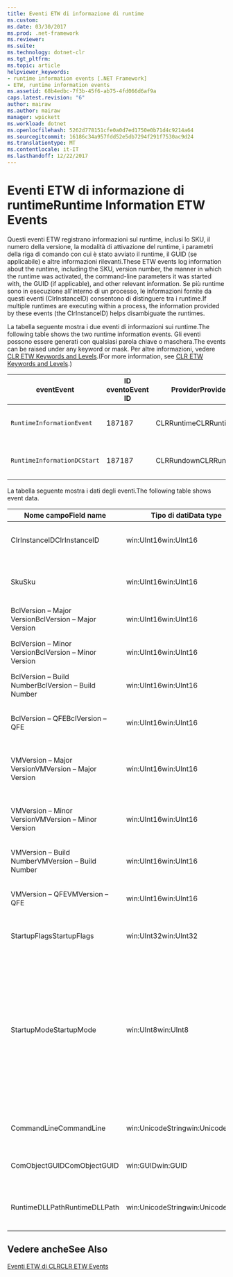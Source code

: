 ```yaml
---
title: Eventi ETW di informazione di runtime
ms.custom: 
ms.date: 03/30/2017
ms.prod: .net-framework
ms.reviewer: 
ms.suite: 
ms.technology: dotnet-clr
ms.tgt_pltfrm: 
ms.topic: article
helpviewer_keywords:
- runtime information events [.NET Framework]
- ETW, runtime information events
ms.assetid: 68b4edbc-7f3b-45f6-ab75-4fd066d6af9a
caps.latest.revision: "6"
author: mairaw
ms.author: mairaw
manager: wpickett
ms.workload: dotnet
ms.openlocfilehash: 5262d778151cfe0a0d7ed1750e0b71d4c9214a64
ms.sourcegitcommit: 16186c34a957fdd52e5db7294f291f7530ac9d24
ms.translationtype: MT
ms.contentlocale: it-IT
ms.lasthandoff: 12/22/2017
---
```

# <a name="runtime-information-etw-events"></a><span data-ttu-id="bfde9-102">Eventi ETW di informazione di runtime</span><span class="sxs-lookup"><span data-stu-id="bfde9-102">Runtime Information ETW Events</span></span>
<span data-ttu-id="bfde9-103">Questi eventi ETW registrano informazioni sul runtime, inclusi lo SKU, il numero della versione, la modalità di attivazione del runtime, i parametri della riga di comando con cui è stato avviato il runtime, il GUID (se applicabile) e altre informazioni rilevanti.</span><span class="sxs-lookup"><span data-stu-id="bfde9-103">These ETW events log information about the runtime, including the SKU, version number, the manner in which the runtime was activated, the command-line parameters it was started with, the GUID (if applicable), and other relevant information.</span></span> <span data-ttu-id="bfde9-104">Se più runtime sono in esecuzione all'interno di un processo, le informazioni fornite da questi eventi (ClrInstanceID) consentono di distinguere tra i runtime.</span><span class="sxs-lookup"><span data-stu-id="bfde9-104">If multiple runtimes are executing within a process, the information provided by these events (the ClrInstanceID) helps disambiguate the runtimes.</span></span>  
  
 <span data-ttu-id="bfde9-105">La tabella seguente mostra i due eventi di informazioni sui runtime.</span><span class="sxs-lookup"><span data-stu-id="bfde9-105">The following table shows the two runtime information events.</span></span> <span data-ttu-id="bfde9-106">Gli eventi possono essere generati con qualsiasi parola chiave o maschera.</span><span class="sxs-lookup"><span data-stu-id="bfde9-106">The events can be raised under any keyword or mask.</span></span> <span data-ttu-id="bfde9-107">Per altre informazioni, vedere [CLR ETW Keywords and Levels](../../../docs/framework/performance/clr-etw-keywords-and-levels.md).</span><span class="sxs-lookup"><span data-stu-id="bfde9-107">(For more information, see [CLR ETW Keywords and Levels](../../../docs/framework/performance/clr-etw-keywords-and-levels.md).)</span></span>  
  
|<span data-ttu-id="bfde9-108">event</span><span class="sxs-lookup"><span data-stu-id="bfde9-108">Event</span></span>|<span data-ttu-id="bfde9-109">ID evento</span><span class="sxs-lookup"><span data-stu-id="bfde9-109">Event ID</span></span>|<span data-ttu-id="bfde9-110">Provider</span><span class="sxs-lookup"><span data-stu-id="bfde9-110">Provider</span></span>|<span data-ttu-id="bfde9-111">Descrizione</span><span class="sxs-lookup"><span data-stu-id="bfde9-111">Description</span></span>|  
|-----------|--------------|--------------|-----------------|  
|`RuntimeInformationEvent`|<span data-ttu-id="bfde9-112">187</span><span class="sxs-lookup"><span data-stu-id="bfde9-112">187</span></span>|<span data-ttu-id="bfde9-113">CLRRuntime</span><span class="sxs-lookup"><span data-stu-id="bfde9-113">CLRRuntime</span></span>|<span data-ttu-id="bfde9-114">Generato quando viene caricato un runtime.</span><span class="sxs-lookup"><span data-stu-id="bfde9-114">Raised when a runtime is loaded.</span></span>|  
|`RuntimeInformationDCStart`|<span data-ttu-id="bfde9-115">187</span><span class="sxs-lookup"><span data-stu-id="bfde9-115">187</span></span>|<span data-ttu-id="bfde9-116">CLRRundown</span><span class="sxs-lookup"><span data-stu-id="bfde9-116">CLRRundown</span></span>|<span data-ttu-id="bfde9-117">Enumera i runtime caricati.</span><span class="sxs-lookup"><span data-stu-id="bfde9-117">Enumerates the runtimes that are loaded.</span></span>|  
  
 <span data-ttu-id="bfde9-118">La tabella seguente mostra i dati degli eventi.</span><span class="sxs-lookup"><span data-stu-id="bfde9-118">The following table shows event data.</span></span>  
  
|<span data-ttu-id="bfde9-119">Nome campo</span><span class="sxs-lookup"><span data-stu-id="bfde9-119">Field name</span></span>|<span data-ttu-id="bfde9-120">Tipo di dati</span><span class="sxs-lookup"><span data-stu-id="bfde9-120">Data type</span></span>|<span data-ttu-id="bfde9-121">Descrizione</span><span class="sxs-lookup"><span data-stu-id="bfde9-121">Description</span></span>|  
|----------------|---------------|-----------------|  
|<span data-ttu-id="bfde9-122">ClrInstanceID</span><span class="sxs-lookup"><span data-stu-id="bfde9-122">ClrInstanceID</span></span>|<span data-ttu-id="bfde9-123">win:UInt16</span><span class="sxs-lookup"><span data-stu-id="bfde9-123">win:UInt16</span></span>|<span data-ttu-id="bfde9-124">ID univoco per l'istanza di CLR o CoreCLR.</span><span class="sxs-lookup"><span data-stu-id="bfde9-124">Unique ID for the instance of CLR or CoreCLR.</span></span>|  
|<span data-ttu-id="bfde9-125">Sku</span><span class="sxs-lookup"><span data-stu-id="bfde9-125">Sku</span></span>|<span data-ttu-id="bfde9-126">win:UInt16</span><span class="sxs-lookup"><span data-stu-id="bfde9-126">win:UInt16</span></span>|<span data-ttu-id="bfde9-127">1 - CLR desktop.</span><span class="sxs-lookup"><span data-stu-id="bfde9-127">1 – Desktop CLR.</span></span><br /><br /> <span data-ttu-id="bfde9-128">2 - CoreCLR.</span><span class="sxs-lookup"><span data-stu-id="bfde9-128">2 – CoreCLR.</span></span>|  
|<span data-ttu-id="bfde9-129">BclVersion – Major Version</span><span class="sxs-lookup"><span data-stu-id="bfde9-129">BclVersion – Major Version</span></span>|<span data-ttu-id="bfde9-130">win:UInt16</span><span class="sxs-lookup"><span data-stu-id="bfde9-130">win:UInt16</span></span>|<span data-ttu-id="bfde9-131">Versione principale di mscorlib.dll.</span><span class="sxs-lookup"><span data-stu-id="bfde9-131">Major version of mscorlib.dll.</span></span>|  
|<span data-ttu-id="bfde9-132">BclVersion – Minor Version</span><span class="sxs-lookup"><span data-stu-id="bfde9-132">BclVersion – Minor Version</span></span>|<span data-ttu-id="bfde9-133">win:UInt16</span><span class="sxs-lookup"><span data-stu-id="bfde9-133">win:UInt16</span></span>|<span data-ttu-id="bfde9-134">Numero della versione secondaria di mscorlib.dll.</span><span class="sxs-lookup"><span data-stu-id="bfde9-134">Minor version number of mscorlib.dll.</span></span>|  
|<span data-ttu-id="bfde9-135">BclVersion – Build Number</span><span class="sxs-lookup"><span data-stu-id="bfde9-135">BclVersion – Build Number</span></span>|<span data-ttu-id="bfde9-136">win:UInt16</span><span class="sxs-lookup"><span data-stu-id="bfde9-136">win:UInt16</span></span>|<span data-ttu-id="bfde9-137">Numero di build di mscorlib.dll.</span><span class="sxs-lookup"><span data-stu-id="bfde9-137">Build number of mscorlib.dll.</span></span>|  
|<span data-ttu-id="bfde9-138">BclVersion – QFE</span><span class="sxs-lookup"><span data-stu-id="bfde9-138">BclVersion – QFE</span></span>|<span data-ttu-id="bfde9-139">win:UInt16</span><span class="sxs-lookup"><span data-stu-id="bfde9-139">win:UInt16</span></span>|<span data-ttu-id="bfde9-140">Numero della versione hotfix di mscorlib.dll.</span><span class="sxs-lookup"><span data-stu-id="bfde9-140">Hotfix version number of mscorlib.dll.</span></span>|  
|<span data-ttu-id="bfde9-141">VMVersion – Major Version</span><span class="sxs-lookup"><span data-stu-id="bfde9-141">VMVersion – Major Version</span></span>|<span data-ttu-id="bfde9-142">win:UInt16</span><span class="sxs-lookup"><span data-stu-id="bfde9-142">win:UInt16</span></span>|<span data-ttu-id="bfde9-143">Versione di clr.dll o coreclr.dll, a seconda dello SKU.</span><span class="sxs-lookup"><span data-stu-id="bfde9-143">Version of clr.dll or coreclr.dll, depending on SKU.</span></span>|  
|<span data-ttu-id="bfde9-144">VMVersion – Minor Version</span><span class="sxs-lookup"><span data-stu-id="bfde9-144">VMVersion – Minor Version</span></span>|<span data-ttu-id="bfde9-145">win:UInt16</span><span class="sxs-lookup"><span data-stu-id="bfde9-145">win:UInt16</span></span>|<span data-ttu-id="bfde9-146">Versione secondaria di clr.dll o coreclr.dll, a seconda dello SKU.</span><span class="sxs-lookup"><span data-stu-id="bfde9-146">Minor version of clr.dll or coreclr.dll, depending on SKU.</span></span>|  
|<span data-ttu-id="bfde9-147">VMVersion – Build Number</span><span class="sxs-lookup"><span data-stu-id="bfde9-147">VMVersion – Build Number</span></span>|<span data-ttu-id="bfde9-148">win:UInt16</span><span class="sxs-lookup"><span data-stu-id="bfde9-148">win:UInt16</span></span>|<span data-ttu-id="bfde9-149">Numero di build di clr.dll o coreclr.dll.</span><span class="sxs-lookup"><span data-stu-id="bfde9-149">Build number of clr.dll or coreclr.dll.</span></span>|  
|<span data-ttu-id="bfde9-150">VMVersion – QFE</span><span class="sxs-lookup"><span data-stu-id="bfde9-150">VMVersion – QFE</span></span>|<span data-ttu-id="bfde9-151">win:UInt16</span><span class="sxs-lookup"><span data-stu-id="bfde9-151">win:UInt16</span></span>|<span data-ttu-id="bfde9-152">Numero della versione hotfix di clr.dll o coreclr.dll.</span><span class="sxs-lookup"><span data-stu-id="bfde9-152">Hotfix version number of clr.dll or coreclr.dll.</span></span>|  
|<span data-ttu-id="bfde9-153">StartupFlags</span><span class="sxs-lookup"><span data-stu-id="bfde9-153">StartupFlags</span></span>|<span data-ttu-id="bfde9-154">win:UInt32</span><span class="sxs-lookup"><span data-stu-id="bfde9-154">win:UInt32</span></span>|<span data-ttu-id="bfde9-155">Flag di avvio definiti in mscoree.h.</span><span class="sxs-lookup"><span data-stu-id="bfde9-155">Startup flags defined in mscoree.h.</span></span>|  
|<span data-ttu-id="bfde9-156">StartupMode</span><span class="sxs-lookup"><span data-stu-id="bfde9-156">StartupMode</span></span>|<span data-ttu-id="bfde9-157">win:UInt8</span><span class="sxs-lookup"><span data-stu-id="bfde9-157">win:UInt8</span></span>|<span data-ttu-id="bfde9-158">0x01 - Eseguibile gestito.</span><span class="sxs-lookup"><span data-stu-id="bfde9-158">0x01 - Managed executable.</span></span><br /><br /> <span data-ttu-id="bfde9-159">0x02 - CLR ospitato.</span><span class="sxs-lookup"><span data-stu-id="bfde9-159">0x02 - Hosted CLR.</span></span><br /><br /> <span data-ttu-id="bfde9-160">0x04 - Interoperabilità gestita C++.</span><span class="sxs-lookup"><span data-stu-id="bfde9-160">0x04 - C++ managed interop.</span></span><br /><br /> <span data-ttu-id="bfde9-161">0x08 - Attivazione COM.</span><span class="sxs-lookup"><span data-stu-id="bfde9-161">0x08 - COM-activated.</span></span><br /><br /> <span data-ttu-id="bfde9-162">0x10 - Altro.</span><span class="sxs-lookup"><span data-stu-id="bfde9-162">0x10 - Other.</span></span>|  
|<span data-ttu-id="bfde9-163">CommandLine</span><span class="sxs-lookup"><span data-stu-id="bfde9-163">CommandLine</span></span>|<span data-ttu-id="bfde9-164">win:UnicodeString</span><span class="sxs-lookup"><span data-stu-id="bfde9-164">win:UnicodeString</span></span>|<span data-ttu-id="bfde9-165">Non Null solo se StartupMode=0x01.</span><span class="sxs-lookup"><span data-stu-id="bfde9-165">Non-null only if StartupMode=0x01.</span></span>|  
|<span data-ttu-id="bfde9-166">ComObjectGUID</span><span class="sxs-lookup"><span data-stu-id="bfde9-166">ComObjectGUID</span></span>|<span data-ttu-id="bfde9-167">win:GUID</span><span class="sxs-lookup"><span data-stu-id="bfde9-167">win:GUID</span></span>|<span data-ttu-id="bfde9-168">Non Null solo se StartupMode=0x08.</span><span class="sxs-lookup"><span data-stu-id="bfde9-168">Non-null only if StartupMode=0x08.</span></span>|  
|<span data-ttu-id="bfde9-169">RuntimeDLLPath</span><span class="sxs-lookup"><span data-stu-id="bfde9-169">RuntimeDLLPath</span></span>|<span data-ttu-id="bfde9-170">win:UnicodeString</span><span class="sxs-lookup"><span data-stu-id="bfde9-170">win:UnicodeString</span></span>|<span data-ttu-id="bfde9-171">Percorso del file DLL CLR che è stato caricato nel processo.</span><span class="sxs-lookup"><span data-stu-id="bfde9-171">Path to the CLR .dll file that was loaded into the process.</span></span>|  
  
## <a name="see-also"></a><span data-ttu-id="bfde9-172">Vedere anche</span><span class="sxs-lookup"><span data-stu-id="bfde9-172">See Also</span></span>  
 [<span data-ttu-id="bfde9-173">Eventi ETW di CLR</span><span class="sxs-lookup"><span data-stu-id="bfde9-173">CLR ETW Events</span></span>](../../../docs/framework/performance/clr-etw-events.md)
